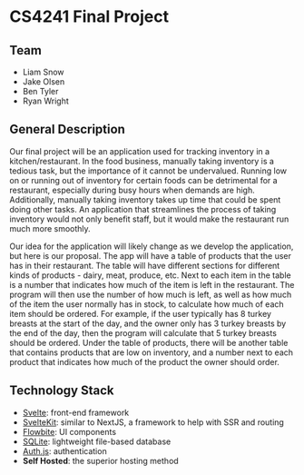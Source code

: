 # CS4241 Final Project

## Team
 - Liam Snow
 - Jake Olsen
 - Ben Tyler
 - Ryan Wright

## General Description

Our final project will be an application used for tracking inventory in a kitchen/restaurant. In the food business, manually taking inventory is a tedious task, but the importance of it cannot be undervalued. Running low on or running out of inventory for certain foods can be detrimental for a restaurant, especially during busy hours when demands are high. Additionally, manually taking inventory takes up time that could be spent doing other tasks. An application that streamlines the process of taking inventory would not only benefit staff, but it would make the restaurant run much more smoothly.

Our idea for the application will likely change as we develop the application, but here is our proposal. The app will have a table of products that the user has in their restaurant. The table will have different sections for different kinds of products - dairy, meat, produce, etc. Next to each item in the table is a number that indicates how much of the item is left in the restaurant. The program will then use the number of how much is left, as well as how much of the item the user normally has in stock, to calculate how much of each item should be ordered. For example, if the user typically has 8 turkey breasts at the start of the day, and the owner only has 3 turkey breasts by the end of the day, then the program will calculate that 5 turkey breasts should be ordered. Under the table of products, there will be another table that contains products that are low on inventory, and a number next to each product that indicates how much of the product the owner should order.


## Technology Stack

 - [Svelte](https://svelte.dev/): front-end framework
 - [SvelteKit](https://kit.svelte.dev): similar to NextJS, a framework to help with SSR and routing
 - [Flowbite](https://flowbite-svelte.com/): UI components
 - [SQLite](https://www.sqlite.org/): lightweight file-based database
 - [Auth.js](https://authjs.dev/): authentication
 - __Self Hosted__: the superior hosting method
